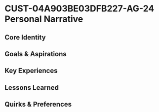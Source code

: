 # CUST-04A903BE03DFB227-AG-24 Personal Narrative

## Core Identity

## Goals & Aspirations

## Key Experiences

## Lessons Learned

## Quirks & Preferences

